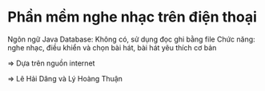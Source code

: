 # Phần mềm nghe nhạc trên điện thoại
Ngôn ngữ Java
Database: Không có, sử dụng đọc ghi bằng file
Chức năng: nghe nhạc, điều khiển và chọn bài hát, bài hát yêu thích cơ bản

=> Dựa trên nguồn internet

=> Lê Hải Dâng và Lý Hoàng Thuận
